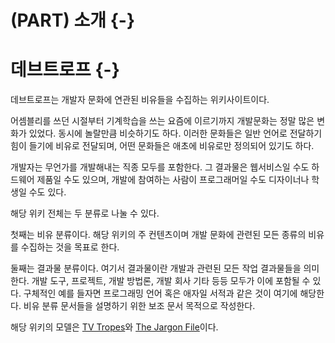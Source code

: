 # (PART) 소개 {-}

# 데브트로프 {-}

데브트로프는 개발자 문화에 연관된 비유들을 수집하는 위키사이트이다.

어셈블리를 쓰던 시절부터 기계학습을 쓰는 요즘에 이르기까지 개발문화는 정말 많은 변화가 있었다. 동시에 놀랄만큼 비슷하기도 하다. 이러한 문화들은 일반 언어로 전달하기 힘이 들기에 비유로 전달되며, 어떤 문화들은 애초에 비유로만 정의되어 있기도 하다.

개발자는 무언가를 개발해내는 직종 모두를 포함한다. 그 결과물은 웹서비스일 수도 하드웨어 제품일 수도 있으며, 개발에 참여하는 사람이 프로그래머일 수도 디자이너나 학생일 수도 있다.

해당 위키 전체는 두 분류로 나눌 수 있다.

첫째는 비유 분류이다. 해당 위키의 주 컨텐츠이며 개발 문화에 관련된 모든 종류의 비유를 수집하는 것을 목표로 한다.

둘째는 결과물 분류이다. 여기서 결과물이란 개발과 관련된 모든 작업 결과물들을 의미한다. 개발 도구, 프로젝트, 개발 방법론, 개발 회사 기타 등등 모두가 이에 포함될 수 있다. 구체적인 예를 들자면 프로그래밍 언어 혹은 애자일 서적과 같은 것이 여기에 해당한다. 비유 분류 문서들을 설명하기 위한 보조 문서 목적으로 작성한다.

해당 위키의 모델은 [TV Tropes](http://tvtropes.org/)와 [The Jargon File](http://catb.org/jargon/html/)이다.
